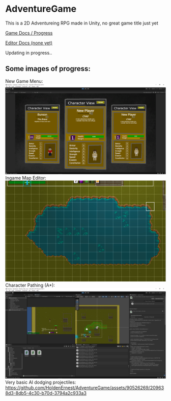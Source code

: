 # AdventureGame
This is a 2D Adventureing RPG made in Unity, no great game title just yet

[Game Docs / Progress](https://docs.google.com/presentation/d/1c1YuuocX--e2pcbloKZmMppFJMC4r81tmgDtr8oda8E/edit#slide=id.g219fb977e1d_0_0)

[Editor Docs (none yet)]()

Updating in progress..

## Some images of progress:
New Game Menu:
<img src="/ProgressMedia/menu.png" alt="Menu" width="800"/>
Ingame Map Editor:
<img src="/ProgressMedia/lake.png" alt="Map" width="800"/>
Character Pathing (A*):
<img src="/ProgressMedia/pathing.png" alt="Pathing" width="800"/>
Very basic AI dodging projectiles:
https://github.com/HoldenErnest/AdventureGame/assets/90526269/209638d3-8db5-4c30-b70d-3794a2c933a3

